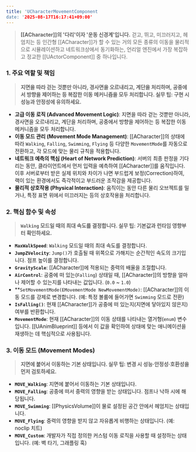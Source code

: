 ```yaml
---
title: 'UCharacterMovementComponent
date: '2025-08-17T16:17:41+09:00'
---
```




> **[[ACharacter]]의 '다리'이자 '운동 신경계'입니다.** 걷고, 뛰고, 미끄러지고, 헤엄치는 등 인간형 [[ACharacter]]가 할 수 있는 거의 모든 종류의 이동을 물리적으로 시뮬레이션하고 네트워크상에서 동기화하는, 언리얼 엔진에서 가장 복잡하고 정교한 [[UActorComponent]] 중 하나입니다.

### **1. 주요 역할 및 책임**
> **지면을 따라 걷는 것뿐만 아니라, 경사면을 오르내리고, 계단을 처리하며, 공중에서 방향을 제어하는 등 복잡한 이동 메커니즘을 모두 처리합니다. 실무 팁: 구현 시 성능과 안정성에 유의하세요.**
* **고급 이동 로직 (Advanced Movement Logic)**:
	지면을 따라 걷는 것뿐만 아니라, 경사면을 오르내리고, 계단을 처리하며, 공중에서 방향을 제어하는 등 복잡한 이동 메커니즘을 모두 처리합니다.
* **이동 모드 관리 (Movement Mode Management)**:
	[[ACharacter]]의 상태에 따라 `Walking`, `Falling`, `Swimming`, `Flying` 등 다양한 `MovementMode`를 자동으로 전환하고, 각 모드에 맞는 물리 규칙을 적용합니다.
* **네트워크 예측의 핵심 (Heart of Network Prediction)**:
	서버의 최종 판정을 기다리는 동안, 클라이언트에서 먼저 입력을 예측하여 [[ACharacter]]를 움직입니다. 이후 서버로부터 받은 실제 위치와 차이가 나면 부드럽게 보정(Correction)하여, 랙이 있는 환경에서도 즉각적이고 부드러운 조작감을 제공합니다.
* **물리적 상호작용 (Physical Interaction)**:
	움직이는 동안 다른 물리 오브젝트를 밀거나, 특정 표면 위에서 미끄러지는 등의 상호작용을 처리합니다.

### **2. 핵심 함수 및 속성**
> **`Walking` 모드일 때의 최대 속도를 결정합니다. 실무 팁: 기본값과 런타임 영향부터 확인하세요.**
* **`MaxWalkSpeed`**:
	`Walking` 모드일 때의 최대 속도를 결정합니다.
* **`JumpZVelocity`**:
	`Jump()`가 호출될 때 위쪽으로 가해지는 순간적인 속도의 크기입니다. 점프 높이를 결정합니다.
* **`GravityScale`**:
	[[ACharacter]]에 적용되는 중력의 배율을 조절합니다.
* **`AirControl`**:
	공중에 떠 있는(`Falling`) 상태일 때, [[ACharacter]]의 방향을 얼마나 제어할 수 있는지를 나타내는 값입니다. (`0.0` ~ `1.0`)
* **`SetMovementMode(EMovementMode NewMovementMode)`:
	[[ACharacter]]의 이동 모드를 강제로 변경합니다. (예: 특정 볼륨에 들어가면 `Swimming` 모드로 전환)
* **`IsFalling()`**:
	현재 [[ACharacter]]가 공중에 떠 있는지(지면에 닿아있지 않은지) 여부를 반환합니다.
* **`MovementMode`**:
	현재 [[ACharacter]]의 이동 상태를 나타내는 열거형(`enum`) 변수입니다. [[UAnimBlueprint]] 등에서 이 값을 확인하여 상태에 맞는 애니메이션을 재생하는 데 핵심적으로 사용됩니다.

### **3. 이동 모드 (Movement Modes)**
> **지면에 붙어서 이동하는 기본 상태입니다. 실무 팁: 변경 시 성능·안정성·호환성을 먼저 검토하세요.**
* **`MOVE_Walking`**:
	지면에 붙어서 이동하는 기본 상태입니다.
* **`MOVE_Falling`**:
	공중에 떠서 중력의 영향을 받는 상태입니다. 점프나 낙하 시에 해당됩니다.
* **`MOVE_Swimming`**:
	[[PhysicsVolume]]이 물로 설정된 공간 안에서 헤엄치는 상태입니다.
* **`MOVE_Flying`**:
	중력의 영향을 받지 않고 자유롭게 비행하는 상태입니다. (예: noclip 치트)
* **`MOVE_Custom`**:
	개발자가 직접 정의한 커스텀 이동 로직을 사용할 때 설정하는 상태입니다. (예: 벽 타기, 그래플링 훅)
